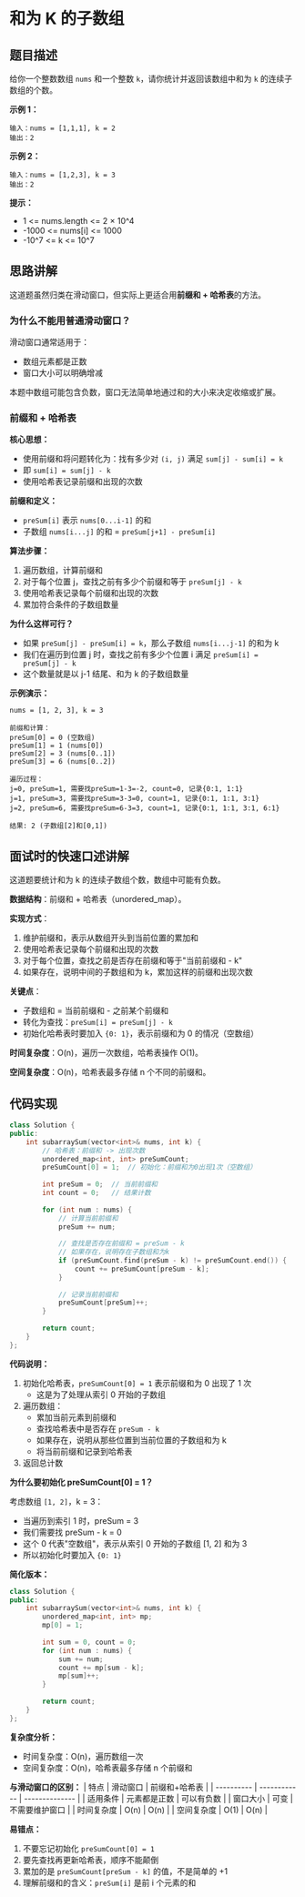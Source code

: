 # 和为 K 的子数组

## 题目描述

给你一个整数数组 `nums` 和一个整数 `k`，请你统计并返回该数组中和为 `k` 的连续子数组的个数。

**示例 1：**
```
输入：nums = [1,1,1], k = 2
输出：2
```

**示例 2：**
```
输入：nums = [1,2,3], k = 3
输出：2
```

**提示：**
- 1 <= nums.length <= 2 × 10^4
- -1000 <= nums[i] <= 1000
- -10^7 <= k <= 10^7

## 思路讲解

这道题虽然归类在滑动窗口，但实际上更适合用**前缀和 + 哈希表**的方法。

### 为什么不能用普通滑动窗口？

滑动窗口通常适用于：
- 数组元素都是正数
- 窗口大小可以明确增减

本题中数组可能包含负数，窗口无法简单地通过和的大小来决定收缩或扩展。

### 前缀和 + 哈希表

**核心思想：**
- 使用前缀和将问题转化为：找有多少对 `(i, j)` 满足 `sum[j] - sum[i] = k`
- 即 `sum[i] = sum[j] - k`
- 使用哈希表记录前缀和出现的次数

**前缀和定义：**
- `preSum[i]` 表示 `nums[0...i-1]` 的和
- 子数组 `nums[i...j]` 的和 = `preSum[j+1] - preSum[i]`

**算法步骤：**
1. 遍历数组，计算前缀和
2. 对于每个位置 j，查找之前有多少个前缀和等于 `preSum[j] - k`
3. 使用哈希表记录每个前缀和出现的次数
4. 累加符合条件的子数组数量

**为什么这样可行？**
- 如果 `preSum[j] - preSum[i] = k`，那么子数组 `nums[i...j-1]` 的和为 k
- 我们在遍历到位置 j 时，查找之前有多少个位置 i 满足 `preSum[i] = preSum[j] - k`
- 这个数量就是以 j-1 结尾、和为 k 的子数组数量

**示例演示：**
```
nums = [1, 2, 3], k = 3

前缀和计算：
preSum[0] = 0 (空数组)
preSum[1] = 1 (nums[0])
preSum[2] = 3 (nums[0..1])
preSum[3] = 6 (nums[0..2])

遍历过程：
j=0, preSum=1, 需要找preSum=1-3=-2, count=0, 记录{0:1, 1:1}
j=1, preSum=3, 需要找preSum=3-3=0, count=1, 记录{0:1, 1:1, 3:1}
j=2, preSum=6, 需要找preSum=6-3=3, count=1, 记录{0:1, 1:1, 3:1, 6:1}

结果: 2 (子数组[2]和[0,1])
```

## 面试时的快速口述讲解

这道题要统计和为 k 的连续子数组个数，数组中可能有负数。

**数据结构**：前缀和 + 哈希表（unordered_map）。

**实现方式**：
1. 维护前缀和，表示从数组开头到当前位置的累加和
2. 使用哈希表记录每个前缀和出现的次数
3. 对于每个位置，查找之前是否存在前缀和等于"当前前缀和 - k"
4. 如果存在，说明中间的子数组和为 k，累加这样的前缀和出现次数

**关键点**：
- 子数组和 = 当前前缀和 - 之前某个前缀和
- 转化为查找：`preSum[i] = preSum[j] - k`
- 初始化哈希表时要加入 `{0: 1}`，表示前缀和为 0 的情况（空数组）

**时间复杂度**：O(n)，遍历一次数组，哈希表操作 O(1)。

**空间复杂度**：O(n)，哈希表最多存储 n 个不同的前缀和。

## 代码实现

```cpp
class Solution {
public:
    int subarraySum(vector<int>& nums, int k) {
        // 哈希表：前缀和 -> 出现次数
        unordered_map<int, int> preSumCount;
        preSumCount[0] = 1;  // 初始化：前缀和为0出现1次（空数组）
        
        int preSum = 0;  // 当前前缀和
        int count = 0;   // 结果计数
        
        for (int num : nums) {
            // 计算当前前缀和
            preSum += num;
            
            // 查找是否存在前缀和 = preSum - k
            // 如果存在，说明存在子数组和为k
            if (preSumCount.find(preSum - k) != preSumCount.end()) {
                count += preSumCount[preSum - k];
            }
            
            // 记录当前前缀和
            preSumCount[preSum]++;
        }
        
        return count;
    }
};
```

**代码说明：**
1. 初始化哈希表，`preSumCount[0] = 1` 表示前缀和为 0 出现了 1 次
   - 这是为了处理从索引 0 开始的子数组
2. 遍历数组：
   - 累加当前元素到前缀和
   - 查找哈希表中是否存在 `preSum - k`
   - 如果存在，说明从那些位置到当前位置的子数组和为 k
   - 将当前前缀和记录到哈希表
3. 返回总计数

**为什么要初始化 preSumCount[0] = 1？**

考虑数组 `[1, 2]`，k = 3：
- 当遍历到索引 1 时，preSum = 3
- 我们需要找 preSum - k = 0
- 这个 0 代表"空数组"，表示从索引 0 开始的子数组 [1, 2] 和为 3
- 所以初始化时要加入 `{0: 1}`

**简化版本：**
```cpp
class Solution {
public:
    int subarraySum(vector<int>& nums, int k) {
        unordered_map<int, int> mp;
        mp[0] = 1;
        
        int sum = 0, count = 0;
        for (int num : nums) {
            sum += num;
            count += mp[sum - k];
            mp[sum]++;
        }
        
        return count;
    }
};
```

**复杂度分析：**
- 时间复杂度：O(n)，遍历数组一次
- 空间复杂度：O(n)，哈希表最多存储 n 个前缀和

**与滑动窗口的区别：**
| 特点       | 滑动窗口     | 前缀和+哈希表  |
| ---------- | ------------ | -------------- |
| 适用条件   | 元素都是正数 | 可以有负数     |
| 窗口大小   | 可变         | 不需要维护窗口 |
| 时间复杂度 | O(n)         | O(n)           |
| 空间复杂度 | O(1)         | O(n)           |

**易错点：**
1. 不要忘记初始化 `preSumCount[0] = 1`
2. 要先查找再更新哈希表，顺序不能颠倒
3. 累加的是 `preSumCount[preSum - k]` 的值，不是简单的 +1
4. 理解前缀和的含义：`preSum[i]` 是前 i 个元素的和

